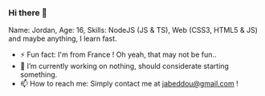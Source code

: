 ### Hi there 👋

Name: Jordan, Age: 16, Skills: NodeJS (JS & TS), Web (CSS3, HTML5 & JS) and maybe anything, I learn fast. 

- ⚡ Fun fact: I'm from France ! Oh yeah, that may not be fun..
- 🔭 I’m currently working on nothing, should considerate starting something.
- 📫 How to reach me: Simply contact me at jabeddou@gmail.com !

<!--
**xKesvaL/xKesvaL** is a ✨ _special_ ✨ repository because its `README.md` (this file) appears on your GitHub profile.

Here are some ideas to get you started:

- 🔭 I’m currently working on ...
- 🌱 I’m currently learning ...
- 👯 I’m looking to collaborate on ...
- 🤔 I’m looking for help with ...
- 💬 Ask me about ...
- 📫 How to reach me: ...
- 😄 Pronouns: ...
- ⚡ Fun fact: ...
-->
